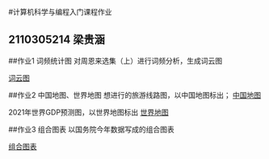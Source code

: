 #计算机科学与编程入门课程作业
## 2110305214 梁贵涵
##作业1 词频统计图
对周恩来选集（上）进行词频分析，生成词云图

[词云图](https://qiankunzhengen.github.io/wordCloud.html)

##作业2 中国地图、世界地图
想进行的旅游线路图，以中国地图标出；
[中国地图](https://qiankunzhengen.github.io/旅游线路图.html)

2021年世界GDP预测图，以世界地图标出
[世界地图](https://qiankunzhengen.github.io/2021年世界各国GDP预测图.html)

##作业3 组合图表
以国务院今年数据写成的组合图表

[组合图表](https://qiankunzhengen.github.io/组合图.html)
